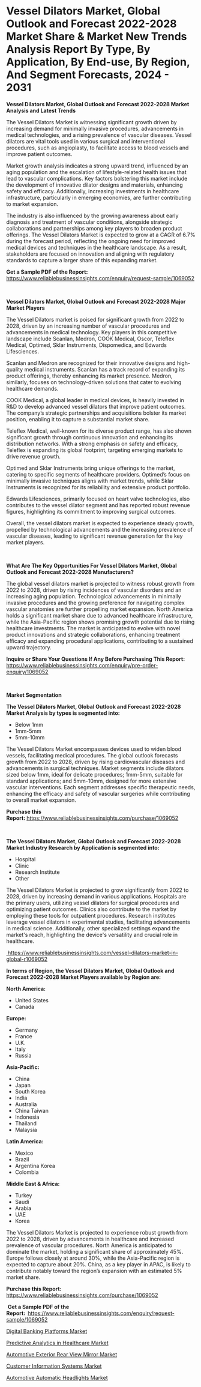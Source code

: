 <p><h1>Vessel Dilators Market, Global Outlook and Forecast 2022-2028 Market Share & Market New Trends Analysis Report By Type, By Application, By End-use, By Region, And Segment Forecasts, 2024 - 2031</h1></p><p><strong>Vessel Dilators Market, Global Outlook and Forecast 2022-2028 Market Analysis and Latest Trends</strong></p>
<p><p>The Vessel Dilators Market is witnessing significant growth driven by increasing demand for minimally invasive procedures, advancements in medical technologies, and a rising prevalence of vascular diseases. Vessel dilators are vital tools used in various surgical and interventional procedures, such as angioplasty, to facilitate access to blood vessels and improve patient outcomes.</p><p>Market growth analysis indicates a strong upward trend, influenced by an aging population and the escalation of lifestyle-related health issues that lead to vascular complications. Key factors bolstering this market include the development of innovative dilator designs and materials, enhancing safety and efficacy. Additionally, increasing investments in healthcare infrastructure, particularly in emerging economies, are further contributing to market expansion.</p><p>The industry is also influenced by the growing awareness about early diagnosis and treatment of vascular conditions, alongside strategic collaborations and partnerships among key players to broaden product offerings. The Vessel Dilators Market is expected to grow at a CAGR of 6.7% during the forecast period, reflecting the ongoing need for improved medical devices and techniques in the healthcare landscape. As a result, stakeholders are focused on innovation and aligning with regulatory standards to capture a larger share of this expanding market.</p></p>
<p><strong>Get a Sample PDF of the Report:&nbsp;</strong> <a href="https://www.reliablebusinessinsights.com/enquiry/request-sample/1069052">https://www.reliablebusinessinsights.com/enquiry/request-sample/1069052</a></p>
<p>&nbsp;</p>
<p><strong>Vessel Dilators Market, Global Outlook and Forecast 2022-2028 Major Market Players</strong></p>
<p><p>The Vessel Dilators market is poised for significant growth from 2022 to 2028, driven by an increasing number of vascular procedures and advancements in medical technology. Key players in this competitive landscape include Scanlan, Medron, COOK Medical, Oscor, Teleflex Medical, Optimed, Sklar Instruments, Dispomedica, and Edwards Lifesciences.</p><p>Scanlan and Medron are recognized for their innovative designs and high-quality medical instruments. Scanlan has a track record of expanding its product offerings, thereby enhancing its market presence. Medron, similarly, focuses on technology-driven solutions that cater to evolving healthcare demands.</p><p>COOK Medical, a global leader in medical devices, is heavily invested in R&D to develop advanced vessel dilators that improve patient outcomes. The company’s strategic partnerships and acquisitions bolster its market position, enabling it to capture a substantial market share.</p><p>Teleflex Medical, well-known for its diverse product range, has also shown significant growth through continuous innovation and enhancing its distribution networks. With a strong emphasis on safety and efficacy, Teleflex is expanding its global footprint, targeting emerging markets to drive revenue growth.</p><p>Optimed and Sklar Instruments bring unique offerings to the market, catering to specific segments of healthcare providers. Optimed’s focus on minimally invasive techniques aligns with market trends, while Sklar Instruments is recognized for its reliability and extensive product portfolio.</p><p>Edwards Lifesciences, primarily focused on heart valve technologies, also contributes to the vessel dilator segment and has reported robust revenue figures, highlighting its commitment to improving surgical outcomes. </p><p>Overall, the vessel dilators market is expected to experience steady growth, propelled by technological advancements and the increasing prevalence of vascular diseases, leading to significant revenue generation for the key market players.</p></p>
<p>&nbsp;</p>
<p><strong>What Are The Key Opportunities For Vessel Dilators Market, Global Outlook and Forecast 2022-2028 Manufacturers?</strong></p>
<p><p>The global vessel dilators market is projected to witness robust growth from 2022 to 2028, driven by rising incidences of vascular disorders and an increasing aging population. Technological advancements in minimally invasive procedures and the growing preference for navigating complex vascular anatomies are further propelling market expansion. North America holds a significant market share due to advanced healthcare infrastructure, while the Asia-Pacific region shows promising growth potential due to rising healthcare investments. The market is anticipated to evolve with novel product innovations and strategic collaborations, enhancing treatment efficacy and expanding procedural applications, contributing to a sustained upward trajectory.</p></p>
<p><strong>Inquire or Share Your Questions If Any Before Purchasing This Report:</strong> <a href="https://www.reliablebusinessinsights.com/enquiry/pre-order-enquiry/1069052">https://www.reliablebusinessinsights.com/enquiry/pre-order-enquiry/1069052</a></p>
<p>&nbsp;</p>
<p><strong>Market Segmentation</strong></p>
<p><strong>The Vessel Dilators Market, Global Outlook and Forecast 2022-2028 Market Analysis by types is segmented into:</strong></p>
<p><ul><li>Below 1mm</li><li>1mm-5mm</li><li>5mm-10mm</li></ul></p>
<p><p>The Vessel Dilators Market encompasses devices used to widen blood vessels, facilitating medical procedures. The global outlook forecasts growth from 2022 to 2028, driven by rising cardiovascular diseases and advancements in surgical techniques. Market segments include dilators sized below 1mm, ideal for delicate procedures; 1mm-5mm, suitable for standard applications; and 5mm-10mm, designed for more extensive vascular interventions. Each segment addresses specific therapeutic needs, enhancing the efficacy and safety of vascular surgeries while contributing to overall market expansion.</p></p>
<p><strong>Purchase this Report:&nbsp;</strong><a href="https://www.reliablebusinessinsights.com/purchase/1069052">https://www.reliablebusinessinsights.com/purchase/1069052</a></p>
<p>&nbsp;</p>
<p><strong>The Vessel Dilators Market, Global Outlook and Forecast 2022-2028 Market Industry Research by Application is segmented into:</strong></p>
<p><ul><li>Hospital</li><li>Clinic</li><li>Research Institute</li><li>Other</li></ul></p>
<p><p>The Vessel Dilators Market is projected to grow significantly from 2022 to 2028, driven by increasing demand in various applications. Hospitals are the primary users, utilizing vessel dilators for surgical procedures and optimizing patient outcomes. Clinics also contribute to the market by employing these tools for outpatient procedures. Research institutes leverage vessel dilators in experimental studies, facilitating advancements in medical science. Additionally, other specialized settings expand the market's reach, highlighting the device's versatility and crucial role in healthcare.</p></p>
<p><a href="https://www.reliablebusinessinsights.com/vessel-dilators-market-in-global-r1069052">&nbsp;https://www.reliablebusinessinsights.com/vessel-dilators-market-in-global-r1069052</a></p>
<p><strong>In terms of Region, the Vessel Dilators Market, Global Outlook and Forecast 2022-2028 Market Players available by Region are:</strong></p>
<p>
    <p> <strong> North America: </strong>
        <ul>
            <li>United States</li>
            <li>Canada</li>
        </ul>
        </p> 
    <p> <strong> Europe: </strong>
        <ul>
            <li>Germany</li>
            <li>France</li>
            <li>U.K.</li>
            <li>Italy</li>
            <li>Russia</li>
        </ul>
        </p> 
    <p> <strong> Asia-Pacific: </strong>
        <ul>
            <li>China</li>
            <li>Japan</li>
            <li>South Korea</li>
            <li>India</li>
            <li>Australia</li>
            <li>China Taiwan</li>
            <li>Indonesia</li>
            <li>Thailand</li>
            <li>Malaysia</li>
        </ul>
        </p> 
    <p> <strong> Latin America: </strong>
        <ul>
            <li>Mexico</li>
            <li>Brazil</li>
            <li>Argentina Korea</li>
            <li>Colombia</li>
        </ul>
        </p> 
    <p> <strong> Middle East & Africa: </strong>
        <ul>
            <li>Turkey</li>
            <li>Saudi</li>
            <li>Arabia</li>
            <li>UAE</li>
            <li>Korea</li>
        </ul>
    </p>
    </p>
<p><p>The Vessel Dilators Market is projected to experience robust growth from 2022 to 2028, driven by advancements in healthcare and increased prevalence of vascular procedures. North America is anticipated to dominate the market, holding a significant share of approximately 45%. Europe follows closely at around 30%, while the Asia-Pacific region is expected to capture about 20%. China, as a key player in APAC, is likely to contribute notably toward the region’s expansion with an estimated 5% market share.</p></p>
<p><strong>Purchase this Report: </strong><a href="https://www.reliablebusinessinsights.com/purchase/1069052">https://www.reliablebusinessinsights.com/purchase/1069052</a></p>
<p>&nbsp;<strong>Get a Sample PDF of the Report:&nbsp;&nbsp;</strong><a href="https://www.reliablebusinessinsights.com/enquiry/request-sample/1069052">https://www.reliablebusinessinsights.com/enquiry/request-sample/1069052</a></p>
<p><strong></strong></p>
<p><p><a href="https://www.linkedin.com/pulse/digital-banking-platforms-market-forecasts-trends-impact-analysis-3dlzf?trackingId=580WPWbXTd2BaM%2BMxunAGQ%3D%3D">Digital Banking Platforms Market</a></p><p><a href="https://www.linkedin.com/pulse/emerging-trends-predictive-analytics-healthcare-market-global-frogf?trackingId=J07pxFGITI6vSd4Pa09LTA%3D%3D">Predictive Analytics in Healthcare Market</a></p><p><a href="https://medium.com/@aureliarice/automotive-exterior-rear-view-mirror-industry-analysis-report-its-market-size-share-trends-by-092c85ce9056">Automotive Exterior Rear View Mirror Market</a></p><p><a href="https://www.linkedin.com/pulse/customer-information-systems-market-trends-detailed-study-its-4j2wf?trackingId=GjaABDeBQi2EybKs6P2vzA%3D%3D">Customer Information Systems Market</a></p><p><a href="https://medium.com/@aureliarice/global-automotive-automatic-headlights-market-is-projected-to-grow-at-a-cagr-of-6-1-bed4805633be">Automotive Automatic Headlights Market</a></p></p>